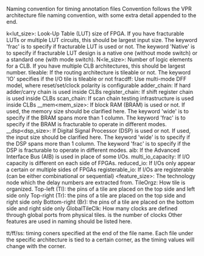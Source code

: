 Naming convention for timing annotation files
Convention follows the VPR architecture file naming convention, with some extra detail appended to the end.

k<lut_size>: Look-Up Table (LUT) size of FPGA. If you have fracturable LUTs or multiple LUT circuits, this should be largest input size.
The keyword 'frac' is to specify if fracturable LUT is used or not.
The keyword 'Native' is to specify if fracturable LUT design is a native one (without mode switch) or a standard one (with mode switch).
N<le_size>: Number of logic elements for a CLB. If you have multiple CLB architectures, this should be largest number.
tileable: If the routing architecture is tileable or not.
The keyword 'IO' specifies if the I/O tile is tileable or not
fracdff: Use multi-mode DFF model, where reset/set/clock polarity is configurable
adder_chain: If hard adder/carry chain is used inside CLBs
register_chain: If shift register chain is used inside CLBs
scan_chain: If scan chain testing infrastructure is used inside CLBs
__mem<mem_size>: If block RAM (BRAM) is used or not. If used, the memory size should be clarified here. The keyword 'wide' is to specify if the BRAM spans more than 1 column. The keyword 'frac' is to specify if the BRAM is fracturable to operate in different modes.
__dsp<dsp_size>: If Digital Signal Processor (DSP) is used or not. If used, the input size should be clarified here. The keyword 'wide' is to specify if the DSP spans more than 1 column. The keyword 'frac' is to specify if the DSP is fracturable to operate in different modes.
aib: If the Advanced Interface Bus (AIB) is used in place of some I/Os.
multi_io_capacity: If I/O capacity is different on each side of FPGAs.
reduced_io: If I/Os only appear a certain or multiple sides of FPGAs
registerable_io: If I/Os are registerable (can be either combinational or sequential)
<feature_size>: The technology node which the delay numbers are extracted from.
TileOrgz: How tile is organized.
Top-left (Tl): the pins of a tile are placed on the top side and left side only
Top-right (Tr): the pins of a tile are placed on the top side and right side only
Bottom-right (Br): the pins of a tile are placed on the bottom side and right side only
GlobalTileClk: How many clocks are defined through global ports from physical tiles. is the number of clocks
Other features are used in naming should be listed here.

tt/ff/ss: timing coners specified at the end of the file name. Each file under the specific architecture is tied to a certain corner, as the timing values will change with the corner.